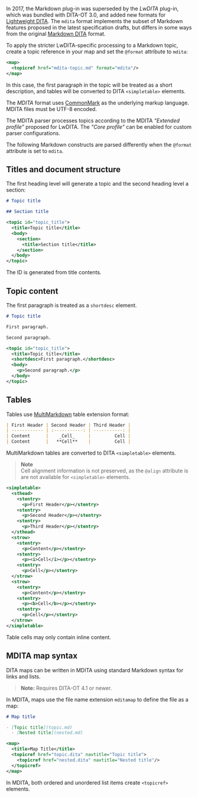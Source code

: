 In 2017, the Markdown plug-in was superseded by the _LwDITA_ plug-in, which was bundled with DITA-OT 3.0, and added new formats for [Lightweight DITA][LwDITA]. The `mdita` format implements the subset of Markdown features proposed in the latest specification drafts, but differs in some ways from the original [Markdown DITA](./Markdown-DITA-syntax.md) format.

To apply the stricter LwDITA-specific processing to a Markdown topic, create a topic reference in your map and set the `@format` attribute to `mdita`:

```xml
<map>
  <topicref href="mdita-topic.md" format="mdita"/>
</map>
```

In this case, the first paragraph in the topic will be treated as a short description, and tables will be converted to DITA `<simpletable>` elements.

The _MDITA_ format uses [CommonMark] as the underlying markup language. MDITA files must be UTF-8 encoded.

The MDITA parser processes topics according to the MDITA _“Extended profile”_ proposed for LwDITA. The _"Core profile"_ can be enabled for custom parser configurations.

The following Markdown constructs are parsed differently when the `@format` attribute is set to `mdita`.

## Titles and document structure

The first heading level will generate a topic and the second heading level a section:

```markdown
# Topic title

## Section title
```

```xml
<topic id="topic_title">
  <title>Topic title</title>
  <body>
    <section>
      <title>Section title</title>
    </section>
  </body>
</topic>
```

The ID is generated from title contents.

## Topic content

The first paragraph is treated as a `shortdesc` element.

```markdown
# Topic title

First paragraph.

Second paragraph.
```

```xml
<topic id="topic_title">
  <title>Topic title</title>
  <shortdesc>First paragraph.</shortdesc>
  <body>
    <p>Second paragraph.</p>
  </body>
</topic>
```

## Tables

Tables use [MultiMarkdown] table extension format:

```markdown
| First Header | Second Header | Third Header |
| ------------ | :-----------: | -----------: |
| Content      |    _Cell_     |         Cell |
| Content      |   **Cell**    |         Cell |
```

MultiMarkdown tables are converted to DITA `<simpletable>` elements.

> **Note**  
> Cell alignment information is not preserved, as the `@align` attribute is are not available for `<simpletable>` elements.

```xml
<simpletable>
  <sthead>
    <stentry>
      <p>First Header</p></stentry>
    <stentry>
      <p>Second Header</p></stentry>
    <stentry>
      <p>Third Header</p></stentry>
  </sthead>
  <strow>
    <stentry>
      <p>Content</p></stentry>
    <stentry>
      <p><i>Cell</i></p></stentry>
    <stentry>
      <p>Cell</p></stentry>
  </strow>
  <strow>
    <stentry>
      <p>Content</p></stentry>
    <stentry>
      <p><b>Cell</b></p></stentry>
    <stentry>
      <p>Cell</p></stentry>
  </strow>
</simpletable>
```

Table cells may only contain inline content.

## MDITA map syntax

DITA maps can be written in MDITA using standard Markdown syntax for links and lists.

<!-- Since 5.2 -->

> **Note:** Requires DITA-OT 4.1 or newer.

In MDITA, maps use the file name extension `mditamap` to define the file as a map:

```markdown
# Map title

- [Topic title](topic.md)
  - [Nested title](nested.md)
```

```xml
<map>
  <title>Map Title</title>
  <topicref href="topic.dita" navtitle="Topic title">
    <topicref href="nested.dita" navtitle="Nested title"/>
  </topicref>
</map>
```

In MDITA, both ordered and unordered list items create `<topicref>` elements.

[LwDITA]: https://docs.oasis-open.org/dita/LwDITA/v1.0/cn01/LwDITA-v1.0-cn01.html
[CommonMark]: https://commonmark.org/ 'CommonMark'
[MultiMarkdown]: https://fletcherpenney.net/multimarkdown/ 'MultiMarkdown'
